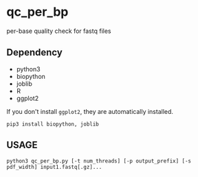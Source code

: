 # qc_per_bp
per-base quality check for fastq files

## Dependency
- python3
- biopython
- joblib
- R
- ggplot2

If you don't install `ggplot2`, they are automatically installed.


```
pip3 install biopython, joblib
```

## USAGE
```
python3 qc_per_bp.py [-t num_threads] [-p output_prefix] [-s pdf_width] input1.fastq[.gz]...
```
